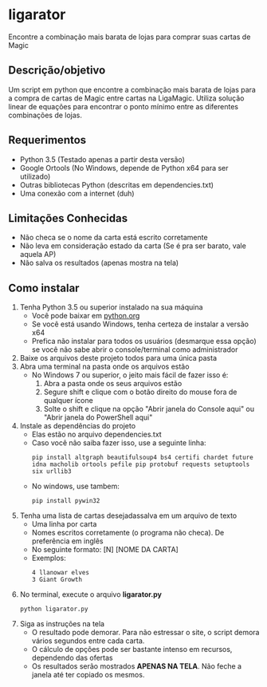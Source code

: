 # ligarator
Encontre a combinação mais barata de lojas para comprar suas cartas de Magic

## Descrição/objetivo
Um script em python que encontre a combinação mais barata de lojas para a compra de cartas de Magic entre cartas na LigaMagic. Utiliza solução linear de equações para encontrar o ponto mínimo entre as diferentes combinações de lojas.

## Requerimentos
* Python 3.5 (Testado apenas a partir desta versão)
* Google Ortools (No Windows, depende de Python x64 para ser utilizado)
* Outras bibliotecas Python (descritas em dependencies.txt)
* Uma conexão com a internet (duh)

## Limitações Conhecidas
* Não checa se o nome da carta está escrito corretamente
* Não leva em consideração estado da carta  (Se é pra ser barato, vale aquela AP)
* Não salva os resultados (apenas mostra na tela)

## Como instalar
1. Tenha Python 3.5 ou superior instalado na sua máquina
	* Você pode baixar em [python.org](https://www.python.org/downloads/)
    * Se você está usando Windows, tenha certeza de instalar a versão x64
    * Prefica não instalar para todos os usuários (desmarque essa opção) se você não sabe abrir o console/terminal como administrador
2. Baixe os arquivos deste projeto todos para uma única pasta
3. Abra uma terminal na pasta onde os arquivos estão
    * No Windows 7 ou superior, o jeito mais fácil de fazer isso é:
        1. Abra a pasta onde os seus arquivos estão
        2. Segure shift e clique com o botão direito do mouse fora de qualquer ícone
        3. Solte o shift e clique na opção "Abrir janela do Console aqui" ou "Abrir janela do PowerShell aqui"
4. Instale as dependências do projeto
    * Elas estão no arquivo dependencies.txt
    * Caso você não saiba fazer isso, use a seguinte linha:
        ```
        pip install altgraph beautifulsoup4 bs4 certifi chardet future idna macholib ortools pefile pip protobuf requests setuptools six urllib3
        ```
    * No windows, use tambem:
        ```
        pip install pywin32
        ```
5. Tenha uma lista de cartas desejadassalva em um arquivo de texto
    * Uma linha por carta
    * Nomes escritos corretamente (o programa não checa). De preferência em inglês
    * No seguinte formato: [N] [NOME DA CARTA]
    * Exemplos:
        ```
        4 llanowar elves
        3 Giant Growth
        ```
6. No terminal, execute o arquivo **ligarator.py**
    ```
    python ligarator.py
    ```
7. Siga as instruções na tela
    * O resultado pode demorar. Para não estressar o site, o script demora vários segundos entre cada carta. 
    * O cálculo de opções pode ser bastante intenso em recursos, dependendo das ofertas
    * Os resultados serão mostrados **APENAS NA TELA**. Não feche a janela até ter copiado os mesmos.
